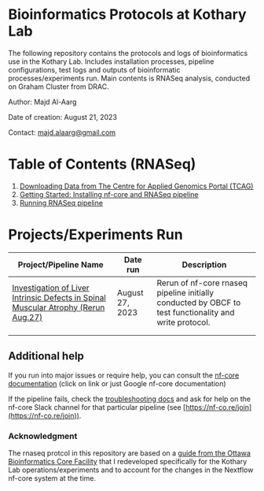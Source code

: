 


# Bioinformatics Protocols at Kothary Lab

The following repository contains the protocols and logs of bioinformatics use in the Kothary Lab. Includes installation processes, pipeline configurations, test logs and outputs of bioinformatic processes/experiments run. Main contents is RNASeq analysis, conducted on Graham Cluster from DRAC.

Author: Majd Al-Aarg

Date of creation: August 21, 2023

Contact: majd.alaarg@gmail.com 


# Table of Contents (RNASeq)
1. [Downloading Data from The Centre for Applied Genomics Portal (TCAG)](https://github.com/majd-alaarg/Bioinformatic-Protocols-at-Kothary-Lab/blob/1a8fcb7e59a4c5da75ac4fa32cc6ee53c7118d85/RNASeq/Guides/Downloading%20Data%20from%20The%20Centre%20for%20Applied%20Genomics%20Portal%20(TCAG).pdf)
2. [Getting Started: Installing nf-core and RNASeq pipeline](https://github.com/majd-alaarg/Bioinformatic-Protocols-at-Kothary-Lab/blob/main/RNASeq/Guides/Getting%20Started%3A%20Installing%20nf-core%20and%20RNASeq%20pipeline.md)
3. [Running RNASeq pipeline](https://github.com/majd-alaarg/Bioinformatic-Protocols-at-Kothary-Lab/blob/main/RNASeq/Guides/Running%20RNASeq%20pipeline.md)

# Projects/Experiments Run
| Project/Pipeline Name                                                               | Date run        | Description                                                                                              |
|-------------------------------------------------------------------------------------|-----------------|----------------------------------------------------------------------------------------------------------|
| [Investigation of Liver Intrinsic Defects in  Spinal Muscular Atrophy (Rerun Aug.27)](https://github.com/majd-alaarg/Bioinformatic-Protocols-at-Kothary-Lab/tree/main/RNASeq/Projects/Investigation%20of%20Liver%20Intrinsic%20Defects%20in%20Spinal%20Muscular%20Atrophy%20(Rerun%20Aug.27)) | August 27, 2023 | Rerun of nf-core rnaseq pipeline initially  conducted by OBCF to test functionality and  write protocol. |
|                                                                                     |                 |                                                                                                          |
|                                                                                     |                 |                                                                                                          |



## Additional help

If you run into major issues or require help, you can consult the [nf-core documentation](https://nf-co.re/docs/usage/introduction) (click on link or just Google nf-core documentation)

If the pipeline fails, check the  [troubleshooting docs](https://nf-co.re/docs/usage/troubleshooting/)  and ask for help on the nf-core Slack channel for that particular pipeline (see  [https://nf-co.re/join](https://nf-co.re/join)).

### Acknowledgment
The rnaseq protcol in this repository are based on a [guide from the Ottawa Bioinformatics Core Facility](https://gitlab.com/ohri/obcf-documentation/-/blob/a6394dbc256054447e1a3478e8503b4e16f0f762/Files/nfcore-rnaseq-graham-HOWTO.md) that I redeveloped specifically for the Kothary Lab operations/experiments and to account for the changes in the Nextflow nf-core system at the time.
